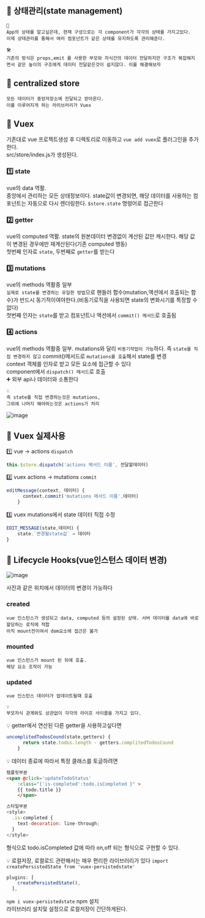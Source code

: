 ## 📕 상태관리(state management)
```
🔔  
App의 상태를 알고싶은데, 현재 구성으로는 각 component가 각각의 상태를 가지고있다.
이제 상태관리를 통해서 여러 컴포넌트가 같은 상태를 유지하도록 관리해준다.
```

```
🛠  
기존의 방식은 props,emit 를 사용한 부모와 자식간의 데이터 전달하지만 구조가 복잡해지면서 같은 높이의 구조에게 데이터 전달같은것이 쉽지않다. 이를 해결해보자
```

## 📕 centralized store
```
모든 데이터가 중앙저장소에 전달되고 받아온다.
이를 이루어지게 하는 라이브러리가 Vuex
```

## 📕 Vuex
기존대로 vue 프로젝트생성 후 디렉토리로 이동하고 `vue add vuex`로 플러그인을 추가한다.   
src/store/index.js가 생성된다.

### 1️⃣ state

vue의 data 역활.  
중앙에서 관리하는 모든 상태정보이다. state값이 변경되면, 해당 데이터를 사용하는 컴포넌트는 자동으로 다시 렌더링한다.
`$store.state` 명령어로 접근한다

### 2️⃣ getter

vue의 computed 역활.
state의 원본데이터 변경없이 계산된 값만 캐시한다. 해당 값이 변경된 경우에만 재계산된다(기존 computed 행동)  
첫번째 인자로 `state`, 두번째로 `getter`를 받는다

### 3️⃣ mutations

vue의 methods 역활중 일부  
`실제로 state를 변경하는 유일한 방법`으로 핸들러 함수(mutation,액션에서 호출되는 함수)가 반드시 동기적이여야한다.(비동기로직을 사용되면 state의 변화시기를 특정할 수 없다)  
첫번째 인자는 `state`를 받고 컴포넌트나 액션에서 `commit() 메서드`로 호출됨

### 4️⃣ actions

vue의 methods 역활중 일부.
mutations와 달리 `비동기작업이 가능`하다. 즉 `state를 직접 변경하지 않고` commit()메서드로 `mutations를 호출`해서 state를 변경  
context 객체를 인자로 받고 모든 요소에 접근할 수 있다  
component에서 `dispatch() 메서드`로 호출  
➕ 외부 api나 데이터와 소통한다

```
💡 
즉 state를 직접 변경하는것은 mutations,
그외에 나머지 해야하는것은 actions가 처리
```

![image](https://user-images.githubusercontent.com/109258271/200210068-c5359682-45a5-4292-9b83-58c1363352a3.png)


## 📕 Vuex 실제사용
  
1️⃣ vue -> actions `dispatch` 
```js
this.$store.dispatch('actions 메서드 이름', 전달할데이터)
```

2️⃣ vuex actions -> mutations `commit`  
```js
editMessage(context, 데이터) {
      context.commit('mutations 메서드 이름',데이터)
    }
```

3️⃣ vuex mutations에서 state 데이터 직접 수정  
```js
EDIT_MESSAGE(state,데이터) {
    state.`변경될state값` = 데이터
}
```


## 📕 Lifecycle Hooks(vue인스턴스 데이터 변경)
![image](https://user-images.githubusercontent.com/109258271/200230386-a2f0f447-f330-472d-8518-3f17bc4e4367.png)

사진과 같은 위치에서 데이터의 변경이 가능하다

### created
```
vue 인스턴스가 생성되고 data, computed 등의 설정된 상태. 서버 데이터를 data에 바로 할당하는 로직에 적합
아직 mount전이여서 dom요소에 접근은 불가
```
### mounted
```
vue 인스턴스가 mount 된 뒤에 호출.  
해당 요소 조작이 가능
```

### updated
```
vue 인스턴스 데이터가 업데이트될때 호출
```

```
💡 
부모자식 관계와도 상관없이 각각의 라이프 사이클을 가지고 있다.
```


💡  getter에서 연산된 다른 getter을 사용하고싶다면
```js
uncomplitedTodosCound(state,getters) {
      return state.todos.length - getters.complitedTodosCound
    }
```

💡  데이터 종료에 따라서 특정 클래스를 토글하려면
```html
템플릿부분
<span @click='updateTodoStatus' 
    :class="{'is-completed':todo.isCompleted }" >
    {{ todo.title }}
    </span>
```
```js
스타일부분
<style>
  .is-completed {
    text-decoration: line-through;
  }
</style>
```
형식으로 todo.isCompleted 값에 따라 on,off 되는 형식으로 구현할 수 있다.


💡  로컬저장, 로컬로드 관련해서는 매우 편리한 라이브러리가 있다
`import createPersistedState from 'vuex-persistedstate'`  
```js
plugins: [
    createPersistedState(),
  ],
```
`npm i vuex-persistedstate` npm 설치  
라이브러리 설치및 설정으로 로컬저장이 간단하게된다.